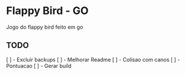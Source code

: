 # Flappy Bird - GO

Jogo do flappy bird feito em go

## TODO

[ ] - Excluir backups
[ ] - Melhorar Readme
[ ] - Colisao com canos
[ ] - Pontuacao
[ ] - Gerar build
